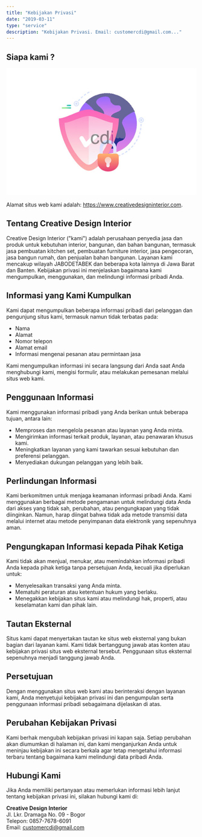 ```yaml
---
title: "Kebijakan Privasi"
date: "2019-03-11"
type: "service"
description: "Kebijakan Privasi. Email: customercdi@gmail.com..."
---
```


## Siapa kami ?

![Kebijakan Privasi](/images/page/kebijakan-privasi.jpg)

Alamat situs web kami adalah: https://www.creativedesigninterior.com.

## Tentang Creative Design Interior

Creative Design Interior ("kami") adalah perusahaan penyedia jasa dan produk untuk kebutuhan interior, bangunan, dan bahan bangunan, termasuk jasa pembuatan kitchen set, pembuatan furniture interior, jasa pengecoran, jasa bangun rumah, dan penjualan bahan bangunan. Layanan kami mencakup wilayah JABODETABEK dan beberapa kota lainnya di Jawa Barat dan Banten. Kebijakan privasi ini menjelaskan bagaimana kami mengumpulkan, menggunakan, dan melindungi informasi pribadi Anda.

## Informasi yang Kami Kumpulkan

Kami dapat mengumpulkan beberapa informasi pribadi dari pelanggan dan pengunjung situs kami, termasuk namun tidak terbatas pada:
- Nama
- Alamat
- Nomor telepon
- Alamat email
- Informasi mengenai pesanan atau permintaan jasa

Kami mengumpulkan informasi ini secara langsung dari Anda saat Anda menghubungi kami, mengisi formulir, atau melakukan pemesanan melalui situs web kami.

## Penggunaan Informasi

Kami menggunakan informasi pribadi yang Anda berikan untuk beberapa tujuan, antara lain:
- Memproses dan mengelola pesanan atau layanan yang Anda minta.
- Mengirimkan informasi terkait produk, layanan, atau penawaran khusus kami.
- Meningkatkan layanan yang kami tawarkan sesuai kebutuhan dan preferensi pelanggan.
- Menyediakan dukungan pelanggan yang lebih baik.

## Perlindungan Informasi

Kami berkomitmen untuk menjaga keamanan informasi pribadi Anda. Kami menggunakan berbagai metode pengamanan untuk melindungi data Anda dari akses yang tidak sah, perubahan, atau pengungkapan yang tidak diinginkan. Namun, harap diingat bahwa tidak ada metode transmisi data melalui internet atau metode penyimpanan data elektronik yang sepenuhnya aman.

## Pengungkapan Informasi kepada Pihak Ketiga

Kami tidak akan menjual, menukar, atau memindahkan informasi pribadi Anda kepada pihak ketiga tanpa persetujuan Anda, kecuali jika diperlukan untuk:
- Menyelesaikan transaksi yang Anda minta.
- Mematuhi peraturan atau ketentuan hukum yang berlaku.
- Menegakkan kebijakan situs kami atau melindungi hak, properti, atau keselamatan kami dan pihak lain.

## Tautan Eksternal

Situs kami dapat menyertakan tautan ke situs web eksternal yang bukan bagian dari layanan kami. Kami tidak bertanggung jawab atas konten atau kebijakan privasi situs web eksternal tersebut. Penggunaan situs eksternal sepenuhnya menjadi tanggung jawab Anda.

## Persetujuan

Dengan menggunakan situs web kami atau berinteraksi dengan layanan kami, Anda menyetujui kebijakan privasi ini dan pengumpulan serta penggunaan informasi pribadi sebagaimana dijelaskan di atas.

## Perubahan Kebijakan Privasi

Kami berhak mengubah kebijakan privasi ini kapan saja. Setiap perubahan akan diumumkan di halaman ini, dan kami menganjurkan Anda untuk meninjau kebijakan ini secara berkala agar tetap mengetahui informasi terbaru tentang bagaimana kami melindungi data pribadi Anda.

## Hubungi Kami

Jika Anda memiliki pertanyaan atau memerlukan informasi lebih lanjut tentang kebijakan privasi ini, silakan hubungi kami di:

**Creative Design Interior**  
Jl. Lkr. Dramaga No. 09 - Bogor  
Telepon: 0857-7678-6091  
Email: customercdi@gmail.com
